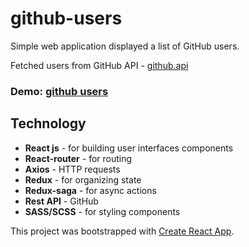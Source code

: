 # github-users

Simple web application displayed a list of GitHub users. 

Fetched users from GitHub API - [github.api](https://developer.github.com/v3/)

### Demo: [github users](https://github--users.herokuapp.com/)

## Technology
* **React js** - for building user interfaces components
* **React-router** - for routing	
* **Axios** - HTTP requests	
* **Redux** - for organizing state	
* **Redux-saga** - for async actions	
* **Rest API** - GitHub
* **SASS/SCSS** - for styling components

This project was bootstrapped with [Create React App](https://github.com/facebook/create-react-app).
